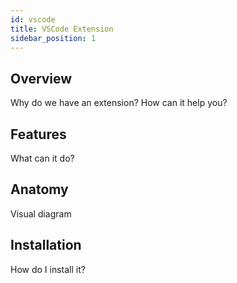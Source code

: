 ```yaml
---
id: vscode
title: VSCode Extension
sidebar_position: 1
---
```


## Overview

Why do we have an extension? How can it help you? 

## Features

What can it do?

## Anatomy

Visual diagram

## Installation 

How do I install it? 

